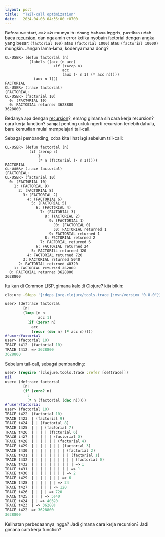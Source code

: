 ```yaml
---
layout: post
title:  "Tail-call optimization"
date:   2024-04-03 04:56:00 +0700
---
```

Before we start, eak aku taunya itu doang bahasa inggris, pastikan udah baca [recursion](https://clojure-indonesia.github.io/2024/04/01/recursion.html), dan ngalamin error ketika nyobain factorial dengan angka yang besar: `(factorial 100)` atau `(factorial 1000)` atau `(factorial 10000)` mungkin. Jangan lama-lama, kodenya mana dong?
```common-lisp
CL-USER> (defun factorial (n)
           (labels ((aux (n acc)
		              (if (zerop n)
			              acc
			              (aux (- n 1) (* acc n)))))
             (aux n 1)))
FACTORIAL
CL-USER> (trace factorial)
(FACTORIAL)
CL-USER> (factorial 10)
  0: (FACTORIAL 10)
  0: FACTORIAL returned 3628800
3628800
```
Bedanya apa dengan [recursion](https://clojure-indonesia.github.io/2024/04/01/recursion.html)?, emang gimana sih cara kerja recursion? cara kerja function? sangat penting untuk ngerti recursion terlebih dahulu, baru kemudian mulai mempelajari tail-call.

Sebagai pembanding, coba kita lihat lagi sebelum tail-call:
```common-lisp
CL-USER> (defun factorial (n)
	       (if (zerop n)
	           1
	           (* n (factorial (- n 1)))))
FACTORIAL
CL-USER> (trace factorial)
(FACTORIAL)
CL-USER> (factorial 10)
  0: (FACTORIAL 10)
    1: (FACTORIAL 9)
      2: (FACTORIAL 8)
        3: (FACTORIAL 7)
          4: (FACTORIAL 6)
            5: (FACTORIAL 5)
              6: (FACTORIAL 4)
                7: (FACTORIAL 3)
                  8: (FACTORIAL 2)
                    9: (FACTORIAL 1)
                      10: (FACTORIAL 0)
                      10: FACTORIAL returned 1
                    9: FACTORIAL returned 1
                  8: FACTORIAL returned 2
                7: FACTORIAL returned 6
              6: FACTORIAL returned 24
            5: FACTORIAL returned 120
          4: FACTORIAL returned 720
        3: FACTORIAL returned 5040
      2: FACTORIAL returned 40320
    1: FACTORIAL returned 362880
  0: FACTORIAL returned 3628800
3628800
```
Itu kan di Common LISP, gimana kalo di Clojure? kita bikin:
```bash
clojure -Sdeps '{:deps {org.clojure/tools.trace {:mvn/version "0.8.0"}}}'
```
```clj
user> (deftrace factorial
        [n]
        (loop [n n
               acc 1]
          (if (zero? n)
            acc
            (recur (dec n) (* acc n)))))
#'user/factorial
user> (factorial 10)
TRACE t412: (factorial 10)
TRACE t412: => 3628800
3628800
```
Sebelum tail-call, sebagai pembanding:
```clj
user> (require '[clojure.tools.trace :refer [deftrace]])
nil
user> (deftrace factorial
        [n]
        (if (zero? n)
          1
          (* n (factorial (dec n)))))
#'user/factorial
user> (factorial 10)
TRACE t422: (factorial 10)
TRACE t423: | (factorial 9)
TRACE t424: | | (factorial 8)
TRACE t425: | | | (factorial 7)
TRACE t426: | | | | (factorial 6)
TRACE t427: | | | | | (factorial 5)
TRACE t428: | | | | | | (factorial 4)
TRACE t429: | | | | | | | (factorial 3)
TRACE t430: | | | | | | | | (factorial 2)
TRACE t431: | | | | | | | | | (factorial 1)
TRACE t432: | | | | | | | | | | (factorial 0)
TRACE t432: | | | | | | | | | | => 1
TRACE t431: | | | | | | | | | => 1
TRACE t430: | | | | | | | | => 2
TRACE t429: | | | | | | | => 6
TRACE t428: | | | | | | => 24
TRACE t427: | | | | | => 120
TRACE t426: | | | | => 720
TRACE t425: | | | => 5040
TRACE t424: | | => 40320
TRACE t423: | => 362880
TRACE t422: => 3628800
3628800
```
Kelihatan perbedaannya, ngga?
Jadi gimana cara kerja recursion?
Jadi gimana cara kerja function?
